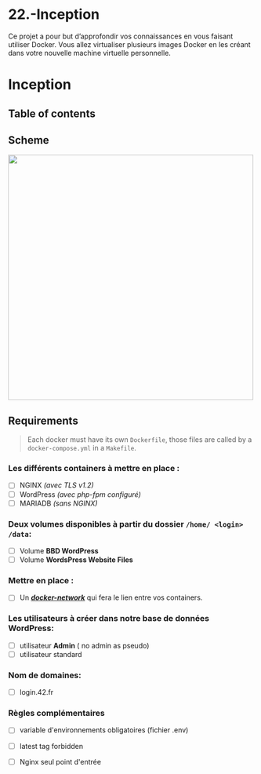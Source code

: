 # 22.-Inception
Ce projet a pour but d’approfondir vos connaissances en vous faisant utiliser Docker. Vous allez virtualiser plusieurs images Docker en les créant dans votre nouvelle machine virtuelle personnelle.

# Inception

## Table of contents

## Scheme
<img src="https://user-images.githubusercontent.com/85625233/194904961-6914bc5b-d72f-410a-9f20-eb2004fbd8bb.png" width="500"/> 

## Requirements
>  Each docker must have its own ```Dockerfile```, those files are called by a ```docker-compose.yml``` in a ```Makefile```.  
### Les différents containers à mettre en place :
 - [ ] NGINX _(avec TLS v1.2)_
 - [ ]  WordPress _(avec php-fpm configuré)_
 - [ ]  MARIADB _(sans NGINX)_
### Deux **volumes** disponibles à partir du dossier `` /home/ <login> /data ``:
 - [ ] Volume  **BBD WordPress**
 - [ ] Volume **WordsPress Website Files**
### Mettre en place :
 - [ ] Un [_**docker-network**_](https://docs.docker.com/engine/reference/commandline/network/) qui fera le lien entre vos containers.
### Les utilisateurs à créer dans notre base de données WordPress:
 - [ ] utilisateur **Admin** ( no admin as pseudo)
 - [ ] utilisateur standard
### Nom de domaines:
 - [ ] login.42.fr
### Règles complémentaires
 - [ ] variable d'environnements obligatoires (fichier .env)
 - [ ] latest tag forbidden
 - [ ] Nginx seul point d'entrée
 

